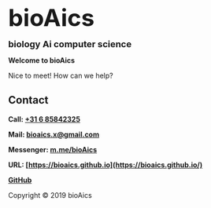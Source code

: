 <strong><font size="7">bioAics</font></strong>&nbsp;&nbsp;&nbsp;&nbsp;&nbsp;&nbsp;&nbsp;&nbsp;&nbsp;&nbsp;&nbsp;&nbsp;<a href="https://bioaics.github.io/menu" ><img src="https://bioaics.github.io/bioAics-menu-icon.svg" alt="" /></a>

<strong><font size="4">biology Ai computer science</font></strong>

**Welcome to bioAics**

Nice to meet! How can we help?

## Contact
**Call: <a href="tel:0031685842325">+31 6 85842325</a>**

**Mail: [bioaics.x@gmail.com](bioaics.x@gmail.com)**

**Messenger: [m.me/bioAics](https://m.me/bioAics)**

**URL: [https://bioaics.github.io](https://bioaics.github.io/)**

**[GitHub](https://github.com/bioaics)**

Copyright © 2019 bioAics
